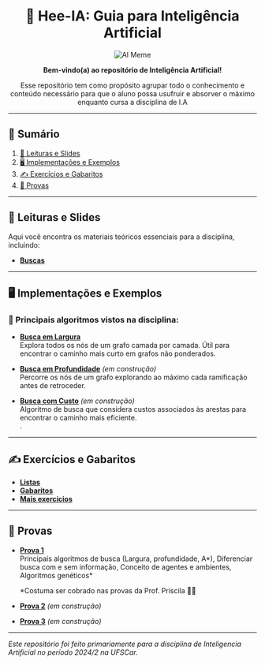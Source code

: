 <div align="center">

# 🤖 Hee-IA: Guia para Inteligência Artificial  

![AI Meme](https://datasciencedojo.com/wp-content/uploads/AI-meme-3.png)

**Bem-vindo(a) ao repositório de Inteligência Artificial!**  


Esse repositório tem como propósito agrupar todo o conhecimento e conteúdo necessário
para que o aluno possa usufruir e absorver o máximo enquanto cursa a disciplina de I.A

</div>

---

## 📑 Sumário  

1. [📘 Leituras e Slides](#-leituras-e-slides)  
2. [🖥️ Implementações e Exemplos](#%EF%B8%8F-implementações-e-exemplos)  
3. [✍️ Exercícios e Gabaritos](#️-exercícios-e-gabaritos)  
4. [📝 Provas](#-provas)  

---

## 📘 Leituras e Slides  

Aqui você encontra os materiais teóricos essenciais para a disciplina, incluindo:  
- [**Buscas**](https://github.com/Maracujacake/hee-ia/blob/main/Buscas.md)


---

## 🖥️ Implementações e Exemplos  

### 📌 Principais algoritmos vistos na disciplina:  

- [**Busca em Largura**](https://github.com/Maracujacake/hee-ia/blob/main/Implementa%C3%A7%C3%B5es/BuscaLargura/javab/BuscaLargura.java)  
  Explora todos os nós de um grafo camada por camada. Útil para encontrar o caminho mais curto em grafos não ponderados.  

- [**Busca em Profundidade**](#) *(em construção)*  
  Percorre os nós de um grafo explorando ao máximo cada ramificação antes de retroceder.  

- [**Busca com Custo**](#) *(em construção)*  
  Algoritmo de busca que considera custos associados às arestas para encontrar o caminho mais eficiente.  
.

---

## ✍️ Exercícios e Gabaritos  

- [**Listas**](https://github.com/Maracujacake/hee-ia/blob/main/javab/BuscaLargura.java)
- [**Gabaritos**](https://github.com/Maracujacake/hee-ia/blob/main/javab/BuscaLargura.java)
- [**Mais exercícios**](https://github.com/Maracujacake/hee-ia/blob/main/javab/BuscaLargura.java)    

---

## 📝 Provas  

- [**Prova 1**]()  
  Principais algoritmos de busca (Largura, profundidade, A*), Diferenciar busca com e sem informação, Conceito de agentes e ambientes, Algoritmos genéticos*
  
  *Costuma ser cobrado nas provas da Prof. Priscila 👩‍🏫  

- [**Prova 2**](#) *(em construção)*  
  

- [**Prova 3**](#) *(em construção)*  
    

---

*Este repositório foi feito primariamente para a disciplina de Inteligencia Artificial no período 2024/2 na UFSCar.*
